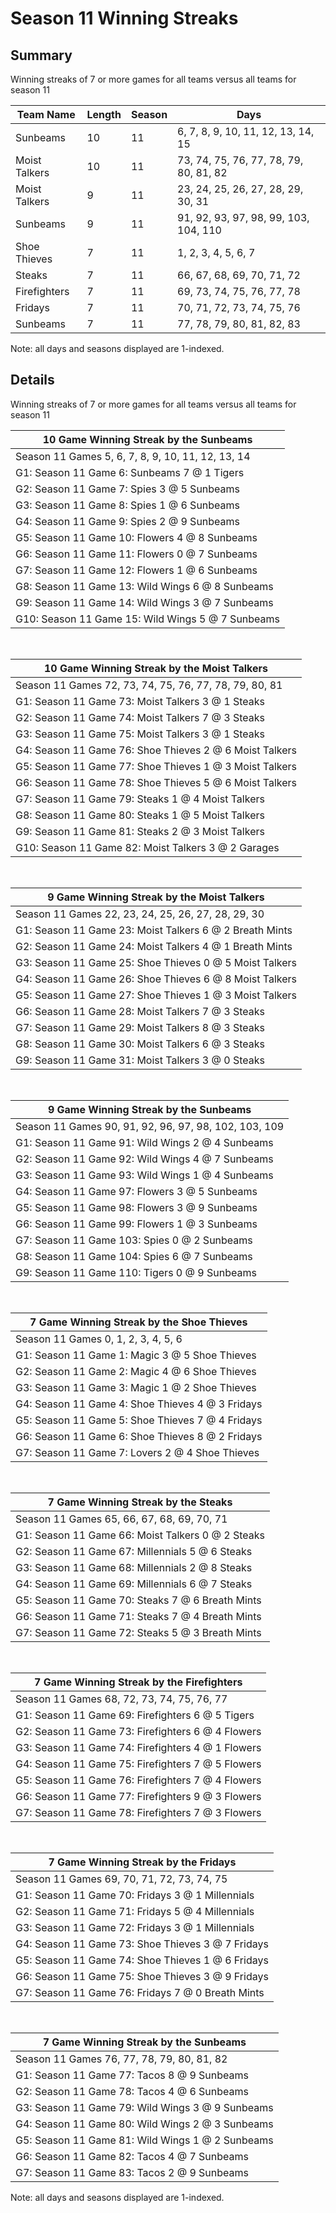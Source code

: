 # Season 11 Winning Streaks
## Summary



Winning streaks of 7 or more games for all teams versus all teams for season 11



| Team Name | Length | Season | Days |
| ----- | ----- | ----- | ----- |
| Sunbeams                       | 10         | 11         | 6, 7, 8, 9, 10, 11, 12, 13, 14, 15 |
| Moist Talkers                  | 10         | 11         | 73, 74, 75, 76, 77, 78, 79, 80, 81, 82 |
| Moist Talkers                  | 9          | 11         | 23, 24, 25, 26, 27, 28, 29, 30, 31 |
| Sunbeams                       | 9          | 11         | 91, 92, 93, 97, 98, 99, 103, 104, 110 |
| Shoe Thieves                   | 7          | 11         | 1, 2, 3, 4, 5, 6, 7 |
| Steaks                         | 7          | 11         | 66, 67, 68, 69, 70, 71, 72 |
| Firefighters                   | 7          | 11         | 69, 73, 74, 75, 76, 77, 78 |
| Fridays                        | 7          | 11         | 70, 71, 72, 73, 74, 75, 76 |
| Sunbeams                       | 7          | 11         | 77, 78, 79, 80, 81, 82, 83 |




Note: all days and seasons displayed are 1-indexed.

## Details


Winning streaks of 7 or more games for all teams versus all teams for season 11

| 10 Game Winning Streak by the Sunbeams |
| ----- |
| Season 11 Games 5, 6, 7, 8, 9, 10, 11, 12, 13, 14 |
| G1: Season 11 Game 6: Sunbeams 7  @  1 Tigers |
| G2: Season 11 Game 7: Spies 3  @  5 Sunbeams |
| G3: Season 11 Game 8: Spies 1  @  6 Sunbeams |
| G4: Season 11 Game 9: Spies 2  @  9 Sunbeams |
| G5: Season 11 Game 10: Flowers 4  @  8 Sunbeams |
| G6: Season 11 Game 11: Flowers 0  @  7 Sunbeams |
| G7: Season 11 Game 12: Flowers 1  @  6 Sunbeams |
| G8: Season 11 Game 13: Wild Wings 6  @  8 Sunbeams |
| G9: Season 11 Game 14: Wild Wings 3  @  7 Sunbeams |
| G10: Season 11 Game 15: Wild Wings 5  @  7 Sunbeams |

<br />

| 10 Game Winning Streak by the Moist Talkers |
| ----- |
| Season 11 Games 72, 73, 74, 75, 76, 77, 78, 79, 80, 81 |
| G1: Season 11 Game 73: Moist Talkers 3  @  1 Steaks |
| G2: Season 11 Game 74: Moist Talkers 7  @  3 Steaks |
| G3: Season 11 Game 75: Moist Talkers 3  @  1 Steaks |
| G4: Season 11 Game 76: Shoe Thieves 2  @  6 Moist Talkers |
| G5: Season 11 Game 77: Shoe Thieves 1  @  3 Moist Talkers |
| G6: Season 11 Game 78: Shoe Thieves 5  @  6 Moist Talkers |
| G7: Season 11 Game 79: Steaks 1  @  4 Moist Talkers |
| G8: Season 11 Game 80: Steaks 1  @  5 Moist Talkers |
| G9: Season 11 Game 81: Steaks 2  @  3 Moist Talkers |
| G10: Season 11 Game 82: Moist Talkers 3  @  2 Garages |

<br />

| 9 Game Winning Streak by the Moist Talkers |
| ----- |
| Season 11 Games 22, 23, 24, 25, 26, 27, 28, 29, 30 |
| G1: Season 11 Game 23: Moist Talkers 6  @  2 Breath Mints |
| G2: Season 11 Game 24: Moist Talkers 4  @  1 Breath Mints |
| G3: Season 11 Game 25: Shoe Thieves 0  @  5 Moist Talkers |
| G4: Season 11 Game 26: Shoe Thieves 6  @  8 Moist Talkers |
| G5: Season 11 Game 27: Shoe Thieves 1  @  3 Moist Talkers |
| G6: Season 11 Game 28: Moist Talkers 7  @  3 Steaks |
| G7: Season 11 Game 29: Moist Talkers 8  @  3 Steaks |
| G8: Season 11 Game 30: Moist Talkers 6  @  3 Steaks |
| G9: Season 11 Game 31: Moist Talkers 3  @  0 Steaks |

<br />

| 9 Game Winning Streak by the Sunbeams |
| ----- |
| Season 11 Games 90, 91, 92, 96, 97, 98, 102, 103, 109 |
| G1: Season 11 Game 91: Wild Wings 2  @  4 Sunbeams |
| G2: Season 11 Game 92: Wild Wings 4  @  7 Sunbeams |
| G3: Season 11 Game 93: Wild Wings 1  @  4 Sunbeams |
| G4: Season 11 Game 97: Flowers 3  @  5 Sunbeams |
| G5: Season 11 Game 98: Flowers 3  @  9 Sunbeams |
| G6: Season 11 Game 99: Flowers 1  @  3 Sunbeams |
| G7: Season 11 Game 103: Spies 0  @  2 Sunbeams |
| G8: Season 11 Game 104: Spies 6  @  7 Sunbeams |
| G9: Season 11 Game 110: Tigers 0  @  9 Sunbeams |

<br />

| 7 Game Winning Streak by the Shoe Thieves |
| ----- |
| Season 11 Games 0, 1, 2, 3, 4, 5, 6 |
| G1: Season 11 Game 1: Magic 3  @  5 Shoe Thieves |
| G2: Season 11 Game 2: Magic 4  @  6 Shoe Thieves |
| G3: Season 11 Game 3: Magic 1  @  2 Shoe Thieves |
| G4: Season 11 Game 4: Shoe Thieves 4  @  3 Fridays |
| G5: Season 11 Game 5: Shoe Thieves 7  @  4 Fridays |
| G6: Season 11 Game 6: Shoe Thieves 8  @  2 Fridays |
| G7: Season 11 Game 7: Lovers 2  @  4 Shoe Thieves |

<br />

| 7 Game Winning Streak by the Steaks |
| ----- |
| Season 11 Games 65, 66, 67, 68, 69, 70, 71 |
| G1: Season 11 Game 66: Moist Talkers 0  @  2 Steaks |
| G2: Season 11 Game 67: Millennials 5  @  6 Steaks |
| G3: Season 11 Game 68: Millennials 2  @  8 Steaks |
| G4: Season 11 Game 69: Millennials 6  @  7 Steaks |
| G5: Season 11 Game 70: Steaks 7  @  6 Breath Mints |
| G6: Season 11 Game 71: Steaks 7  @  4 Breath Mints |
| G7: Season 11 Game 72: Steaks 5  @  3 Breath Mints |

<br />

| 7 Game Winning Streak by the Firefighters |
| ----- |
| Season 11 Games 68, 72, 73, 74, 75, 76, 77 |
| G1: Season 11 Game 69: Firefighters 6  @  5 Tigers |
| G2: Season 11 Game 73: Firefighters 6  @  4 Flowers |
| G3: Season 11 Game 74: Firefighters 4  @  1 Flowers |
| G4: Season 11 Game 75: Firefighters 7  @  5 Flowers |
| G5: Season 11 Game 76: Firefighters 7  @  4 Flowers |
| G6: Season 11 Game 77: Firefighters 9  @  3 Flowers |
| G7: Season 11 Game 78: Firefighters 7  @  3 Flowers |

<br />

| 7 Game Winning Streak by the Fridays |
| ----- |
| Season 11 Games 69, 70, 71, 72, 73, 74, 75 |
| G1: Season 11 Game 70: Fridays 3  @  1 Millennials |
| G2: Season 11 Game 71: Fridays 5  @  4 Millennials |
| G3: Season 11 Game 72: Fridays 3  @  1 Millennials |
| G4: Season 11 Game 73: Shoe Thieves 3  @  7 Fridays |
| G5: Season 11 Game 74: Shoe Thieves 1  @  6 Fridays |
| G6: Season 11 Game 75: Shoe Thieves 3  @  9 Fridays |
| G7: Season 11 Game 76: Fridays 7  @  0 Breath Mints |

<br />

| 7 Game Winning Streak by the Sunbeams |
| ----- |
| Season 11 Games 76, 77, 78, 79, 80, 81, 82 |
| G1: Season 11 Game 77: Tacos 8  @  9 Sunbeams |
| G2: Season 11 Game 78: Tacos 4  @  6 Sunbeams |
| G3: Season 11 Game 79: Wild Wings 3  @  9 Sunbeams |
| G4: Season 11 Game 80: Wild Wings 2  @  3 Sunbeams |
| G5: Season 11 Game 81: Wild Wings 1  @  2 Sunbeams |
| G6: Season 11 Game 82: Tacos 4  @  7 Sunbeams |
| G7: Season 11 Game 83: Tacos 2  @  9 Sunbeams |



Note: all days and seasons displayed are 1-indexed.

